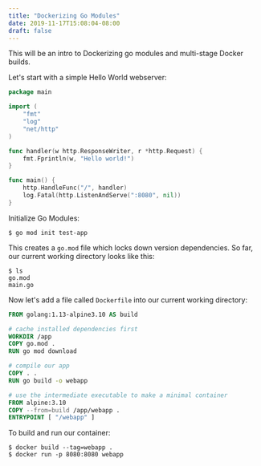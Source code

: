 ```yaml
---
title: "Dockerizing Go Modules"
date: 2019-11-17T15:08:04-08:00
draft: false
---
```

This will be an intro to Dockerizing go modules and multi-stage Docker builds.

Let's start with a simple Hello World webserver:
```go
package main

import (
	"fmt"
	"log"
	"net/http"
)

func handler(w http.ResponseWriter, r *http.Request) {
	fmt.Fprintln(w, "Hello world!")
}

func main() {
	http.HandleFunc("/", handler)
	log.Fatal(http.ListenAndServe(":8080", nil))
}
```

Initialize Go Modules:
```
$ go mod init test-app
```
This creates a `go.mod` file which locks down version dependencies. So far, our current working directory looks like this:
```
$ ls
go.mod
main.go
```

Now let's add a file called `Dockerfile` into our current working directory:
```Dockerfile
FROM golang:1.13-alpine3.10 AS build

# cache installed dependencies first
WORKDIR /app
COPY go.mod .
RUN go mod download

# compile our app
COPY . .
RUN go build -o webapp

# use the intermediate executable to make a minimal container
FROM alpine:3.10
COPY --from=build /app/webapp .
ENTRYPOINT [ "/webapp" ]
```

To build and run our container:
```
$ docker build --tag=webapp .
$ docker run -p 8080:8080 webapp
```
